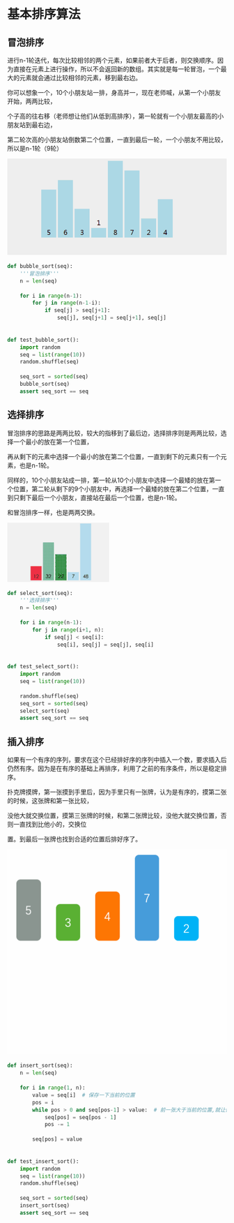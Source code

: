 # 基本排序算法

## 冒泡排序

进行n-1轮迭代，每次比较相邻的两个元素，如果前者大于后者，则交换顺序。因为直接在元素上进行操作，所以不会返回新的数组。其实就是每一轮冒泡，一个最大的元素就会通过比较相邻的元素，移到最右边。

你可以想象一个，10个小朋友站一排，身高并一，现在老师喊，从第一个小朋友开始，两两比较，

个子高的往右移（老师想让他们从低到高排序），第一轮就有一个小朋友最高的小朋友站到最右边，

第二轮次高的小朋友站倒数第二个位置，一直到最后一轮，一个小朋友不用比较，所以是n-1轮（9轮）

![bubble](images/bubble.gif)

```python
def bubble_sort(seq):
    '''冒泡排序'''
    n = len(seq)

    for i in range(n-1):
        for j in range(n-1-i):
            if seq[j] > seq[j+1]:
                seq[j], seq[j+1] = seq[j+1], seq[j]


def test_bubble_sort():
    import random
    seq = list(range(10))
    random.shuffle(seq)

    seq_sort = sorted(seq)
    bubble_sort(seq)
    assert seq_sort == seq
```

## 选择排序

冒泡排序的思路是两两比较，较大的指移到了最后边，选择排序则是两两比较，选择一个最小的放在第一个位置，

再从剩下的元素中选择一个最小的放在第二个位置，一直到剩下的元素只有一个元素，也是n-1轮。

同样的，10个小朋友站成一排，第一轮从10个小朋友中选择一个最矮的放在第一个位置，第二轮从剩下的9个小朋友中，再选择一个最矮的放在第二个位置，一直到只剩下最后一个小朋友，直接站在最后一个位置，也是n-1轮。

和冒泡排序一样，也是两两交换。

![select](images/select.gif)

```python
def select_sort(seq):
    '''选择排序'''
    n = len(seq)

    for i in range(n-1):
        for j in range(i+1, n):
            if seq[j] < seq[i]:
                seq[i], seq[j] = seq[j], seq[i]


def test_select_sort():
    import random
    seq = list(range(10))

    random.shuffle(seq)
    seq_sort = sorted(seq)
    select_sort(seq)
    assert seq_sort == seq
```

## 插入排序

如果有一个有序的序列，要求在这个已经排好序的序列中插入一个数，要求插入后仍然有序。因为是在有序的基础上再排序，利用了之前的有序条件，所以是稳定排序。

扑克牌摸牌，第一张摸到手里后，因为手里只有一张牌，认为是有序的，摸第二张的时候，这张牌和第一张比较，

没他大就交换位置，摸第三张牌的时候，和第二张牌比较，没他大就交换位置，否则一直找到比他小的，交换位

置。到最后一张牌也找到合适的位置后排好序了。

![insert](images/insert.gif)

```python
def insert_sort(seq):
    n = len(seq)

    for i in range(1, n):
        value = seq[i]  # 保存一下当前的位置
        pos = i
        while pos > 0 and seq[pos-1] > value:  # 前一张大于当前的位置,就让他一直前移
            seq[pos] = seq[pos - 1]
            pos -= 1

        seq[pos] = value


def test_insert_sort():
    import random
    seq = list(range(10))
    random.shuffle(seq)

    seq_sort = sorted(seq)
    insert_sort(seq)
    assert seq_sort == seq
```



